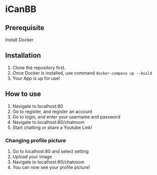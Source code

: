# iCanBB

## Prerequisite
Install Docker

## Installation
1. Clone the repository first.
2. Once Docker is installed, use command ```docker-compose up --build```
3. Your App is up for use!

## How to use
1. Navigate to localhost:80
2. Go to register, and register an account
3. Go to login, and enter your username and password
4. Navigate to localhost:80/chatroom
5. Start chatting or share a Youtube Link!

### Changing profile picture
1. Go to localhost:80 and select setting
2. Upload your image
3. Navigate to localhost:80/chatroom
4. You can now see your profile picture!
